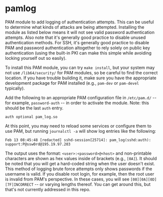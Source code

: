 # pamlog
PAM module to add logging of authentication attempts.  This can be useful to determine what kinds of attacks are being attempted.  Installing the module as listed below means it will not see valid password authentication attempts.  Also note that it's generally good practice to disable unused authentication methods.  For SSH, it's generally good practice to disable PAM and password authentication altogether to rely solely on public key authentication (using the built-in PKI can make this simple while avoiding locking yourself out so easily).

To install this PAM module, you can try `make install`, but your system may not use `/lib64/security/` for PAM modules, so be careful to find the correct location.  If you have trouble building it, make sure you have the appropriate development package for PAM installed (e.g., `pam-dev` or `pam-devel` typically).

Add the following to an appropriate PAM configuration file in `/etc/pam.d/` -- for example, `password-auth` -- in order to activate the module.  Note: this should be the last `auth` entry.
```
auth optional pam_log.so
```
At this point, you may need to reload some services or configure them to use PAM, but running `journalctl -a` will show log entries like the following:
```
Feb 13 08:45:48 [redacted] sshd-session[25714]: pam_log(sshd:auth): support:P@ssw0rd@195.19.97.203
```
The output uses the format: `<user>:<password>@<host>` and non-printable characters are shown as hex values inside of brackets (e.g., `[0A]`).  It should be noted that you will get a hard-coded string when the user doesn't exist.  This method of logging brute force attempts only shows passwords if the username is valid.  If you disable root login, for example, then the root user is invalid from PAM's perspective.  In these cases, you will see `[08][0A][0D][7F]INCORRECT` -- or varying lengths thereof.  You can get around this, but that's not currently addressed in this repo.

